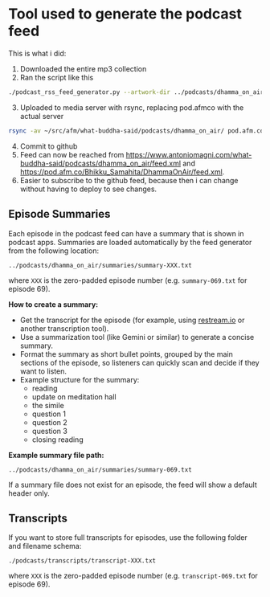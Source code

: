 # Tool used to generate the podcast feed

This is what i did:

1. Downloaded the entire mp3 collection
2. Ran the script like this

```bash
./podcast_rss_feed_generator.py --artwork-dir ../podcasts/dhamma_on_air/episode_artwork --output ../podcasts/dhamma_on_air/feed.xml ~/Downloads/Bhikku_Samahita/DhammaOnAir
```

3. Uploaded to media server with rsync, replacing pod.afmco with the actual server

```bash
rsync -av ~/src/afm/what-buddha-said/podcasts/dhamma_on_air/ pod.afm.co:/webdav/podcasts/Bhikku_Samahita/DhammaOnAir/
```

4. Commit to github
5. Feed can now be reached from https://www.antoniomagni.com/what-buddha-said/podcasts/dhamma_on_air/feed.xml  and https://pod.afm.co/Bhikku_Samahita/DhammaOnAir/feed.xml.
6. Easier to subscribe to the github feed, because then i can change without having to deploy to see changes.

## Episode Summaries

Each episode in the podcast feed can have a summary that is shown in podcast apps. Summaries are loaded automatically by the feed generator from the following location:

```
../podcasts/dhamma_on_air/summaries/summary-XXX.txt
```

where `XXX` is the zero-padded episode number (e.g. `summary-069.txt` for episode 69).

**How to create a summary:**
- Get the transcript for the episode (for example, using [restream.io](https://restream.io) or another transcription tool).
- Use a summarization tool (like Gemini or similar) to generate a concise summary.
- Format the summary as short bullet points, grouped by the main sections of the episode, so listeners can quickly scan and decide if they want to listen.
- Example structure for the summary:
  - reading
  - update on meditation hall
  - the simile
  - question 1
  - question 2
  - question 3
  - closing reading

**Example summary file path:**
```
../podcasts/dhamma_on_air/summaries/summary-069.txt
```

If a summary file does not exist for an episode, the feed will show a default header only.

## Transcripts

If you want to store full transcripts for episodes, use the following folder and filename schema:

```
./podcasts/transcripts/transcript-XXX.txt
```

where `XXX` is the zero-padded episode number (e.g. `transcript-069.txt` for episode 69).
